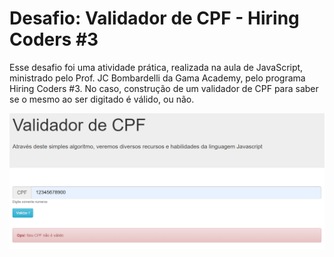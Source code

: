 # Desafio: Validador de CPF - Hiring Coders #3

Esse desafio foi uma atividade prática, realizada na aula de JavaScript, ministrado pelo Prof. JC Bombardelli da Gama Academy, pelo programa Hiring Coders #3. No caso, construção de um validador de CPF para saber se o mesmo ao ser digitado é válido, ou não.

![Validaddor](https://github.com/Sidnasciment0/validador-CPF/blob/main/img/validador.png)
